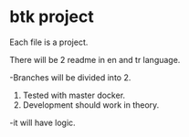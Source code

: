 # btk project

Each file is a project.

There will be 2 readme in en and tr language.

-Branches will be divided into 2. 
1. Tested with master docker. 
2. Development should work in theory. 

-it will have logic.
